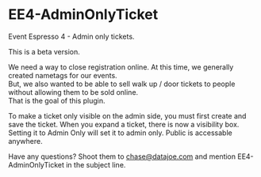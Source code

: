 # EE4-AdminOnlyTicket
Event Espresso 4 - Admin only tickets.

This is a beta version.

We need a way to close registration online.  At this time, we generally created nametags for our events.   
But, we also wanted to be able to sell walk up / door tickets to people without allowing them to be sold online.  
That is the goal of this plugin.

To make a ticket only visible on the admin side, you must first create and save the ticket.  When you expand a ticket, 
there is now a visibility box.  Setting it to Admin Only will set it to admin only.   Public is accessable anywhere.

Have any questions?  Shoot them to chase@datajoe.com and mention EE4-AdminOnlyTicket in the subject line.
